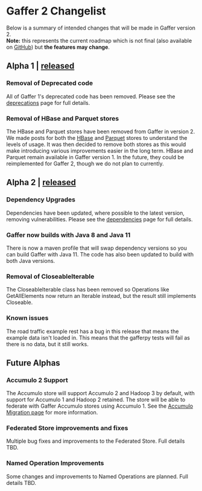 # Gaffer 2 Changelist  

Below is a summary of intended changes that will be made in Gaffer version 2.   
**Note:** this represents the current roadmap which is not final (also available on [GitHub](https://github.com/gchq/Gaffer/milestones)) but **the features may change**.

## Alpha 1 | [released](https://github.com/gchq/Gaffer/releases/tag/gaffer2-2.0.0-alpha-0.1)
### Removal of Deprecated code
All of Gaffer 1's deprecated code has been removed. Please see the [deprecations](deprecations.md) page for full details.

### Removal of HBase and Parquet stores
The HBase and Parquet stores have been removed from Gaffer in version 2. We made posts for both the [HBase](https://github.com/gchq/Gaffer/issues/2367) and [Parquet](https://github.com/gchq/Gaffer/discussions/2557) stores to understand the levels of usage. It was then decided to remove both stores as this would make introducing various improvements easier in the long term. HBase and Parquet remain available in Gaffer version 1. In the future, they could be reimplemented for Gaffer 2, though we do not plan to currently.

## Alpha 2 | [released](https://github.com/gchq/Gaffer/releases/tag/gaffer2-2.0.0-alpha-0.2)
### Dependency Upgrades
Dependencies have been updated, where possible to the latest version, removing vulnerabilities. Please see the [dependencies](dependencies.md) page for full details.

### Gaffer now builds with Java 8 and Java 11
There is now a maven profile that will swap dependency versions so you can build Gaffer with Java 11. The code has also been updated to build with both Java versions.

### Removal of CloseableIterable
The CloseableIterable class has been removed so Operations like GetAllElements now return an Iterable instead, but the result still implements Closeable.

### Known issues
The road traffic example rest has a bug in this release that means the example data isn't loaded in. This means that the gafferpy tests will fail as there is no data, but it still works.

## Future Alphas
### Accumulo 2 Support
The Accumulo store will support Accumulo 2 and Hadoop 3 by default, with support for Accumulo 1 and Hadoop 2 retained. The store will be able to federate with Gaffer Accumulo stores using Accumulo 1. See the [Accumulo Migration page](accumulo-migration.md) for more information.

### Federated Store improvements and fixes
Multiple bug fixes and improvements to the Federated Store. Full details TBD.

### Named Operation Improvements
Some changes and improvements to Named Operations are planned. Full details TBD.
